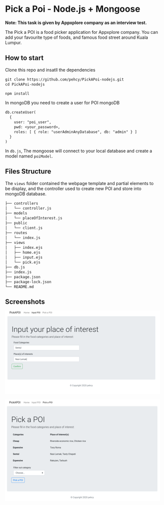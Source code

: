 <h1>Pick a Poi - Node.js + Mongoose</h1>

**Note: This task is given by Appxplore company as an interview test.**

The Pick a POI is a food picker application for Appxplore company. 
You can add your favourite type of foods, and famous food street around Kuala Lumpur.

## How to start
Clone this repo and insatll the dependencies
```
git clone https://github.com/pehcy/PickAPoi-nodejs.git
cd PickAPoi-nodejs
```

```
npm install
```

In mongoDB you need to create a user for POI mongoDB

```
db.createUser(
  {
    user: "poi_user",
    pwd: <your_password>,
    roles: [ { role: "userAdminAnyDatabase", db: "admin" } ]
  }
)
```

In `db.js`, The mongoose will connect to your local database and create a model named `poiModel`.

## Files Structure

The `views` folder contained the webpage template and partial elements
to be display, and the controller used to create new POI and store 
into mongoDB database.

```
├── controllers
│   └── controller.js
├── models
│   └── placeOfInterest.js
├── public
│   └── client.js
├── routes
│   └── index.js
├── views
│   ├── index.ejs
│   ├── home.ejs
│   ├── input.ejs
│   └── pick.ejs
├── db.js
├── index.js
├── package.json
├── package-lock.json
└── README.md
```

## Screenshots

![add_poi](./screenshots/screenshot01.png)

![add_poi](./screenshots/screenshot02.png)